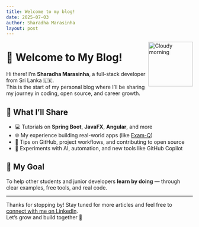 ```yaml
---
title: Welcome to my blog!
date: 2025-07-03
author: Sharadha Marasinha
layout: post
---
```


<img alt="Cloudy morning" src="https://octodex.github.com/images/cloud.jpg" width="120" align="right">

# 👋 Welcome to My Blog!

Hi there! I’m **Sharadha Marasinha**, a full-stack developer from Sri Lanka 🇱🇰.  
This is the start of my personal blog where I’ll be sharing my journey in coding, open source, and career growth.

## 🔧 What I’ll Share

- 💻 Tutorials on **Spring Boot**, **JavaFX**, **Angular**, and more
- 🌐 My experience building real-world apps (like [Exam-Q](https://github.com/sharada-marasinha/Exam-Q))
- 🧠 Tips on GitHub, project workflows, and contributing to open source
- 🧪 Experiments with AI, automation, and new tools like GitHub Copilot

## 🎯 My Goal

To help other students and junior developers **learn by doing** — through clear examples, free tools, and real code.

---

Thanks for stopping by! Stay tuned for more articles and feel free to [connect with me on LinkedIn](https://www.linkedin.com/in/sharada-marasinha/).  
Let’s grow and build together 🚀

